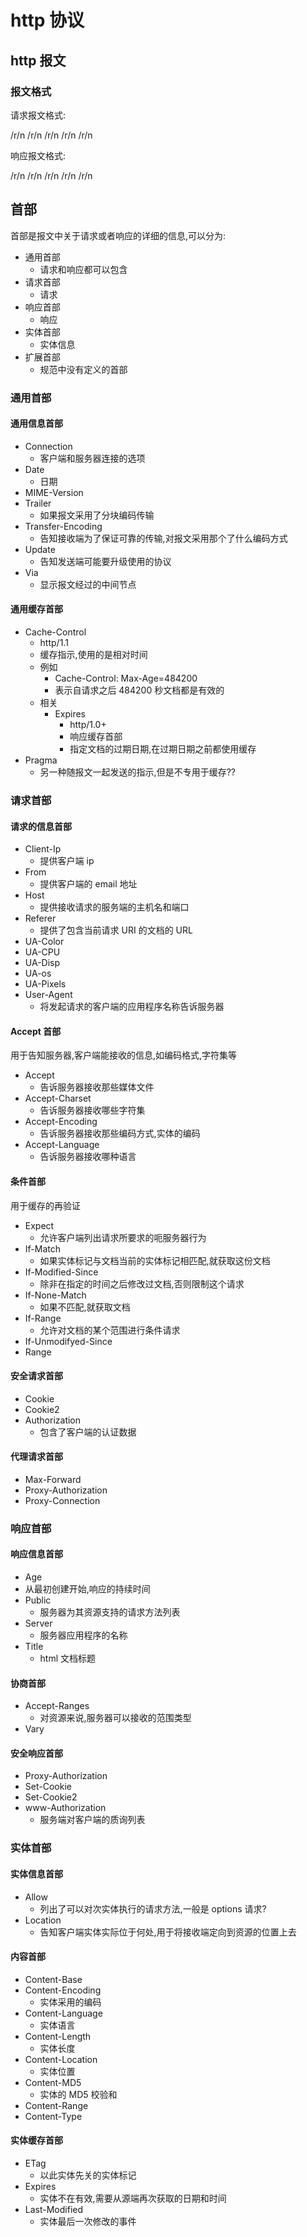 # http 协议

## http 报文

### 报文格式

请求报文格式:

<method> <url> <version> /r/n
/r/n
<headers> /r/n
/r/n
<entity-body> /r/n

响应报文格式:

<version> <status> <reason>/r/n
/r/n
<headers> /r/n
/r/n
<entity-body> /r/n

## 首部

首部是报文中关于请求或者响应的详细的信息,可以分为:

- 通用首部
  - 请求和响应都可以包含
- 请求首部
  - 请求
- 响应首部
  - 响应
- 实体首部
  - 实体信息
- 扩展首部
  - 规范中没有定义的首部

### 通用首部

#### 通用信息首部

- Connection
  - 客户端和服务器连接的选项
- Date
  - 日期
- MIME-Version
- Trailer
  - 如果报文采用了分块编码传输
- Transfer-Encoding
  - 告知接收端为了保证可靠的传输,对报文采用那个了什么编码方式
- Update
  - 告知发送端可能要升级使用的协议
- Via
  - 显示报文经过的中间节点

#### 通用缓存首部

- Cache-Control
  - http/1.1
  - 缓存指示,使用的是相对时间
  - 例如
    - Cache-Control: Max-Age=484200
    - 表示自请求之后 484200 秒文档都是有效的
  - 相关
    - Expires
      - http/1.0+
      - 响应缓存首部
      - 指定文档的过期日期,在过期日期之前都使用缓存
- Pragma
  - 另一种随报文一起发送的指示,但是不专用于缓存??

### 请求首部

#### 请求的信息首部

- Client-Ip
  - 提供客户端 ip
- From
  - 提供客户端的 email 地址
- Host
  - 提供接收请求的服务端的主机名和端口
- Referer
  - 提供了包含当前请求 URI 的文档的 URL
- UA-Color
- UA-CPU
- UA-Disp
- UA-os
- UA-Pixels
- User-Agent
  - 将发起请求的客户端的应用程序名称告诉服务器

#### Accept 首部

用于告知服务器,客户端能接收的信息,如编码格式,字符集等

- Accept
  - 告诉服务器接收那些媒体文件
- Accept-Charset
  - 告诉服务器接收哪些字符集
- Accept-Encoding
  - 告诉服务器接收那些编码方式,实体的编码
- Accept-Language
  - 告诉服务器接收哪种语言

#### 条件首部

用于缓存的再验证

- Expect
  - 允许客户端列出请求所要求的呃服务器行为
- If-Match
  - 如果实体标记与文档当前的实体标记相匹配,就获取这份文档
- If-Modified-Since
  - 除非在指定的时间之后修改过文档,否则限制这个请求
- If-None-Match
  - 如果不匹配,就获取文档
- If-Range
  - 允许对文档的某个范围进行条件请求
- If-Unmodifyed-Since
- Range

#### 安全请求首部

- Cookie
- Cookie2
- Authorization
  - 包含了客户端的认证数据

#### 代理请求首部

- Max-Forward
- Proxy-Authorization
- Proxy-Connection

### 响应首部

#### 响应信息首部

- Age
- 从最初创建开始,响应的持续时间
- Public
  - 服务器为其资源支持的请求方法列表
- Server
  - 服务器应用程序的名称
- Title
  - html 文档标题

#### 协商首部

- Accept-Ranges
  - 对资源来说,服务器可以接收的范围类型
- Vary

#### 安全响应首部

- Proxy-Authorization
- Set-Cookie
- Set-Cookie2
- www-Authorization
  - 服务端对客户端的质询列表

### 实体首部

#### 实体信息首部

- Allow
  - 列出了可以对次实体执行的请求方法,一般是 options 请求?
- Location
  - 告知客户端实体实际位于何处,用于将接收端定向到资源的位置上去

#### 内容首部

- Content-Base
- Content-Encoding
  - 实体采用的编码
- Content-Language
  - 实体语言
- Content-Length
  - 实体长度
- Content-Location
  - 实体位置
- Content-MD5
  - 实体的 MD5 校验和
- Content-Range
- Content-Type

#### 实体缓存首部

- ETag
  - 以此实体先关的实体标记
- Expires
  - 实体不在有效,需要从源端再次获取的日期和时间
- Last-Modified
  - 实体最后一次修改的事件
